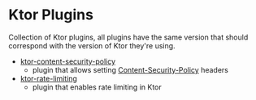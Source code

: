 # Ktor Plugins

Collection of Ktor plugins, all plugins have the same version that should correspond with the version of Ktor they're
using.

* [ktor-content-security-policy](ktor-content-security-policy)
    * plugin that allows setting [Content-Security-Policy](https://developer.mozilla.org/en-US/docs/Web/HTTP/CSP)
      headers
* [ktor-rate-limiting](ktor-rate-limiting)
    * plugin that enables rate limiting in Ktor